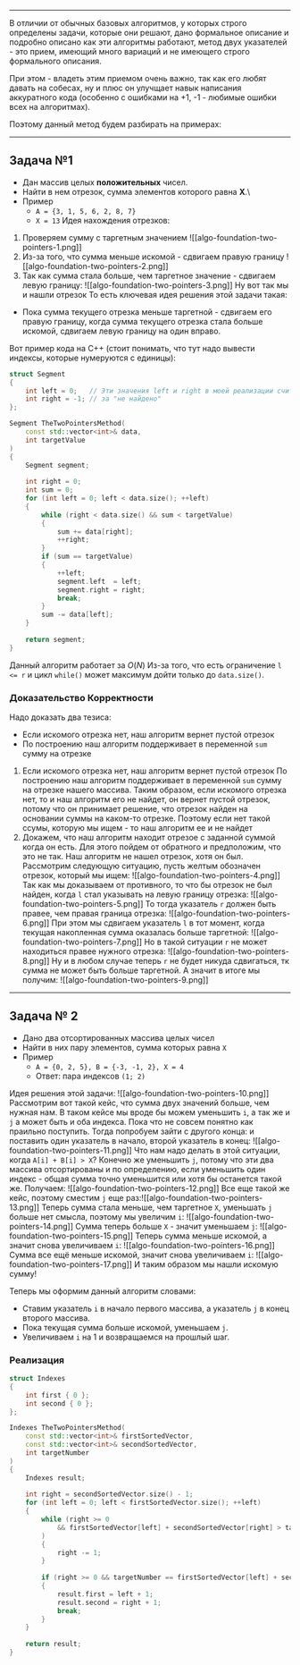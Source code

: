 
---

В отличии от обычных базовых алгоритмов, у которых строго определены задачи, которые они решают, дано формальное описание и подробно описано как эти алгоритмы работают, метод двух указателей - это прием, имеющий много вариаций и не имеющего строго формального описания.

При этом - владеть этим приемом очень важно, так как его любят давать на собесах, ну и плюс он улучщает навык написания аккуратного кода (особенно с ошибками на +1, -1 - любимые ошибки всех на алгоритмах).

Поэтому данный метод будем разбирать на примерах:

---
## Задача №1

- Дан массив целых **положительных** чисел.
- Найти в нем отрезок, сумма элементов которого равна **X**.\
- Пример
	- `A = {3, 1, 5, 6, 2, 8, 7}`
	- `X = 13`
Идея нахождения отрезков:
1.  Проверяем сумму с таргетным значением
	![[algo-foundation-two-pointers-1.png]]
2. Из-за того, что сумма меньше искомой - сдвигаем правую границу
	![[algo-foundation-two-pointers-2.png]]
3.  Так как сумма стала больше, чем таргетное значение - сдвигаем левую границу:
	![[algo-foundation-two-pointers-3.png]]
	 Ну вот так мы и нашли отрезок
То есть ключевая идея решения этой задачи такая:
- Пока сумма текущего отрезка меньше таргетной - сдвигаем его правую границу, когда сумма текущего отрезка стала больше искомой, сдвигаем левую границу на один вправо.

Вот пример кода на С++ (стоит понимать, что тут надо вывести индексы, которые нумеруются с единицы):

```cpp
struct Segment
{
    int left = 0;   // Эти значения left и right в моей реализации считаются
    int right = -1; // за "не найдено"
};

Segment TheTwoPointersMethod(
    const std::vector<int>& data,
    int targetValue
)
{
    Segment segment;
    
    int right = 0;
    int sum = 0;
    for (int left = 0; left < data.size(); ++left)
    {
        while (right < data.size() && sum < targetValue)
        {
            sum += data[right];
            ++right;
        }
        if (sum == targetValue)
        {
            ++left;
            segment.left  = left;
            segment.right = right;
            break;
        }
        sum -= data[left];
    }
    
    return segment;
}

```

Данный алгоритм работает за $O(N)$ Из-за того, что есть ограничение `l <= r` и цикл `while()` может максимум дойти только до `data.size()`.
 
 ### Доказательство Корректности

Надо доказать два тезиса:
- Если искомого отрезка нет, наш алгоритм вернет пустой отрезок
- По построению наш алгоритм поддерживает в переменной `sum` сумму на отрезке
	
1. Если искомого отрезка нет, наш алгоритм вернет пустой отрезок
	По построению наш алгоритм поддерживает в переменной `sum` сумму на отрезке нашего массива. Таким образом, если искомого отрезка нет, то и наш алгоритм его не найдет, он вернет пустой отрезок, потому что он принимает решение, что отрезок найден на основании суммы на каком-то отрезке. Поэтому если нет такой ссумы, которую мы ищем - то наш алгоритм ее и не найдет
2. Докажем, что наш алгоритм находит отрезое с заданной суммой когда он есть.
	Для этого пойдем от обратного и предположим, что это не так. Наш алгоритм не нашел отрезок, хотя он был.
	Рассмотрим следующую ситуацию, пусть желтым обозначен отрезок, который мы ищем:
	![[algo-foundation-two-pointers-4.png]]
	Так как мы доказываем от противного, то что бы отрезок не был найден, когда `l` стал указывать на левую границу отрезка:
	![[algo-foundation-two-pointers-5.png]]
	То тогда указатель `r` должен быть правее, чем правая граница отрезка:
	![[algo-foundation-two-pointers-6.png]]
	При этом мы сдвигаем указатель `l` в тот момент, когда текущая накопленная сумма оказалась больше таргетной:
	![[algo-foundation-two-pointers-7.png]]
	Но в такой ситуации `r` не может находиться правее нужного отрезка:
	![[algo-foundation-two-pointers-8.png]]
	Ну и в любом случае теперь `r` не будет никуда сдвигаться, тк сумма не может быть больше таргетной. А значит в итоге мы получим:
	![[algo-foundation-two-pointers-9.png]]
	 
---

## Задача № 2

- Дано два отсортированных массива целых чисел
- Найти в них пару элементов, сумма которых равна `X`
- Пример
	- `A = {0, 2, 5}, B = {-3, -1, 2}, X = 4`
	- Ответ: пара индексов `(1; 2)`

Идея решения этой задачи:
	![[algo-foundation-two-pointers-10.png]]
	 Рассмотрим вот такой кейс, что сумма двух значений больше, чем нужная нам. В таком кейсе мы вроде бы можем уменьшить `i`, а так же и `j` а может быть и оба индекса. Пока что не совсем понятно как праильно поступить.
	 Тогда попробуем зайти с другого конца: и поставить один указатель в начало, второй указатель в конец: ![[algo-foundation-two-pointers-11.png]]
	 Что нам надо делать в этой ситуации, когда `A[i] + B[i] > X`? Конечно же уменьшить `j`, потому что эти два массива отсортированы и по определению, если уменьшить один индекс - общая сумма точно уменьшится или хотя бы останется такой же.
	 Получаем: ![[algo-foundation-two-pointers-12.png]]
	 Все еще такой же кейс, поэтому сместим `j` еще раз:![[algo-foundation-two-pointers-13.png]]
	 Теперь сумма стала меньше, чем таргетное `X`, уменьшать `j` больше нет смысла, поэтому мы увеличим `i`: ![[algo-foundation-two-pointers-14.png]]
	 Сумма теперь больше `X` - значит уменьшаем `j`: ![[algo-foundation-two-pointers-15.png]]
	 Теперь сумма меньше искомой, а значит снова увеличиваем `i`: ![[algo-foundation-two-pointers-16.png]]
	 Сумма все ещё меньше искомой, значит снова увеличиваем `i`:  ![[algo-foundation-two-pointers-17.png]]
	 И таким образом мы нашли искомую сумму!

Теперь мы оформим данный алгоритм словами:
- Ставим указатель `i` в начало первого массива, а указатель `j` в конец второго массива.
- Пока текущая сумма больше искомой, уменьшаем `j`.
- Увеличиваем `i` на 1 и возвращаемся на прошлый шаг.

### Реализация

```cpp
struct Indexes
{
    int first { 0 };
    int second { 0 };
};

Indexes TheTwoPointersMethod(
    const std::vector<int>& firstSortedVector,
    const std::vector<int>& secondSortedVector,
    int targetNumber
)
{
    Indexes result;
    
    int right = secondSortedVector.size() - 1;
    for (int left = 0; left < firstSortedVector.size(); ++left)
    {
        while (right >= 0 
            && firstSortedVector[left] + secondSortedVector[right] > targetNumber
        )
        {
            right -= 1;
        }
        
        if (right >= 0 && targetNumber == firstSortedVector[left] + secondSortedVector[right])
        {
            result.first = left + 1;
            result.second = right + 1;
            break;
        }
    }
    
    return result;
}
```